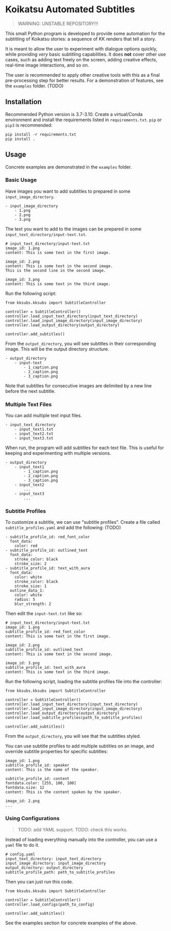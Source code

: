 # Koikatsu Automated Subtitles

> WARNING: UNSTABLE REPOSITORY!!!

This small Python program is developed to provide some automation for the subtitling of Koikatsu stories: a sequence of KK renders that tell a story. 

It is meant to allow the user to experiment with dialogue options quickly, while providing *very* basic subtitling capabilities. It does **not** cover other use cases, such as adding text freely on the screen, adding creative effects, real-time image interactions, and so on.

The user is recommended to apply other creative tools with this as a final pre-processing step for better results. For a demonstration of features, see the `examples` folder. (TODO)

## Installation
Recommended Python version is 3.7-3.10. Create a virtual/Conda environment and install the requirements listed in `requirements.txt`. `pip` or `pip3` is recommended:
```
pip install -r requirements.txt
pip install .
```

## Usage
Concrete examples are demonstrated in the `examples` folder.

### Basic Usage
Have images you want to add subtitles to prepared in some `input_image_directory`.
```
- input_image_directory
    - 1.png
    - 2.png
    - 3.png
```
The text you want to add to the images can be prepared in some `input_text_directory/input-text.txt`.
```
# input_text_directory/input-text.txt
image_id: 1.png
content: This is some text in the first image.

image_id: 2.png
content: This is some text in the second image.
This is the second line in the second image.

image_id: 3.png
content: This is some text in the third image.
```
Run the following script:
```
from kksubs.kksubs import SubtitleController

controller = SubtitleController()
controller.load_input_text_directory(input_text_directory)
controller.load_input_image_directory(input_image_directory)
controller.load_output_directory(output_directory)

controller.add_subtitles()
```
From the `output_directory`, you will see subtitles in their corresponding image. This will be the output directory structure.
```
- output_directory
    - input-text
        - 1_caption.png
        - 2_caption.png
        - 3_caption.png
```
Note that subtitles for consecutive images are delimited by a new line before the next subtitle.

### Multiple Text Files
You can add multiple text input files.
```
- input_text_directory
    - input_text1.txt
    - input_text2.txt
    - input_text3.txt
```
When run, the program will add subtitles for each text file. This is useful for keeping and experimenting with multiple versions.
```
- output_directory
    - input_text1
        - 1_caption.png
        - 2_caption.png
        - 3_caption.png
    - input_text2
        ...
    - input_text3
        ...
```

### Subtitle Profiles
To customize a subtitle, we can use "subtitle profiles". Create a file called `subtitle_profiles.yaml` and add the following: (TODO)
```
- subtitle_profile_id: red_font_color
  font_data:
    color: red
- subtitle_profile_id: outlined_text
  font_data:
    stroke_color: black
    stroke_size: 2
- subtitle_profile_id: text_with_aura
  font_data:
    color: white
    stroke_color: black
    stroke_size: 1
  outline_data_1:
    color: white
    radius: 5
    blur_strength: 2
```
Then edit the `input-text.txt` like so:
```
# input_text_directory/input-text.txt
image_id: 1.png
subtitle_profile_id: red_font_color
content: This is some text in the first image.

image_id: 2.png
subtitle_profile_id: outlined_text
content: This is some text in the second image.

image_id: 3.png
subtitle_profile_id: text_with_aura
content: This is some text in the third image.
```

Run the following script, loading the subtitle profiles file into the controller:
```
from kksubs.kksubs import SubtitleController

controller = SubtitleController()
controller.load_input_text_directory(input_text_directory)
controller.load_input_image_directory(input_image_directory)
controller.load_output_directory(output_directory)
controller.load_subtitle_profiles(path_to_subtitle_profiles)

controller.add_subtitles()
```
From the `output_directory`, you will see that the subtitles styled.

You can use subtitle profiles to add multiple subtitles on an image, and override subtitle properties for specific subtitles:
```
image_id: 1.png
subtitle_profile_id: speaker
content: This is the name of the speaker.

subtitle_profile_id: content
fontdata.color: [255, 100, 100]
fontdata.size: 12
content: This is the content spoken by the speaker.

image_id: 2.png
...
```

### Using Configurations
> TODO: add YAML support.
> TODO: check this works.

Instead of loading everything manually into the controller, you can use a `yaml` file to do it.
```
# config.yaml
input_text_directory: input_text_directory
input_image_directory: input_image_directory
output_directory: output_directory
subtitle_profile_path: path_to_subtitle_profiles
```
Then you can just run this code.
```
from kksubs.kksubs import SubtitleController

controller = SubtitleController()
controller.load_configs(path_to_config)

controller.add_subtitles()
```
See the examples section for concrete examples of the above.